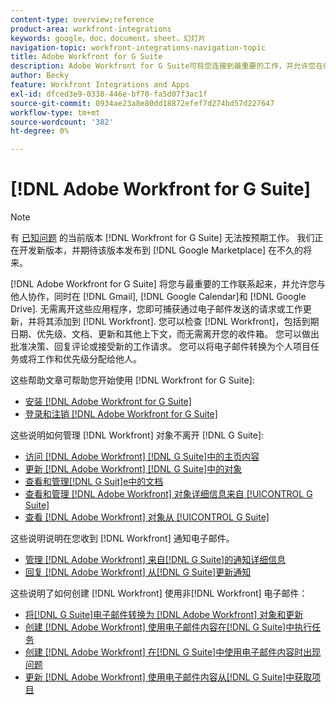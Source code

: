 ```yaml
---
content-type: overview;reference
product-area: workfront-integrations
keywords: google，doc，document，sheet，幻灯片
navigation-topic: workfront-integrations-navigation-topic
title: Adobe Workfront for G Suite
description: Adobe Workfront for G Suite可将您连接到最重要的工作，并允许您在Gmail、Google日历和Google Drive内与他人协作。 无需离开这些应用程序，您即可捕获通过电子邮件发送的请求或工作更新，并将其添加到Workfront。 您可以检查Workfront中发生的情况，包括到期日期、优先级、文档、更新和其他上下文，而无需离开包装箱。 您可以做出批准决策、回复评论或接受新的工作请求。 您可以将电子邮件转换为个人项目任务或将工作和优先级分配给他人。
author: Becky
feature: Workfront Integrations and Apps
exl-id: dfced3e9-0338-446e-bf70-fa5d07f3ac1f
source-git-commit: 0934ae23a8e80dd18872efef7d274bd57d227647
workflow-type: tm+mt
source-wordcount: '382'
ht-degree: 0%

---
```


# [!DNL Adobe Workfront for G Suite]

>[!NOTE]
>
>有 [已知问题](https://experienceleague.adobe.com/docs/workfront-known-issues/issues/new-workfront-experience/wf-current/wf-integrations-error-when-opening-wf-for-gsuite.html?lang=en) 的当前版本 [!DNL Workfront for G Suite] 无法按预期工作。 我们正在开发新版本，并期待该版本发布到 [!DNL Google Marketplace] 在不久的将来。

[!DNL Adobe Workfront for G Suite] 将您与最重要的工作联系起来，并允许您与他人协作，同时在 [!DNL Gmail], [!DNL Google Calendar]和 [!DNL Google Drive]. 无需离开这些应用程序，您即可捕获通过电子邮件发送的请求或工作更新，并将其添加到 [!DNL Workfront]. 您可以检查 [!DNL Workfront]，包括到期日期、优先级、文档、更新和其他上下文，而无需离开您的收件箱。 您可以做出批准决策、回复评论或接受新的工作请求。 您可以将电子邮件转换为个人项目任务或将工作和优先级分配给他人。

这些帮助文章可帮助您开始使用 [!DNL Workfront for G Suite]:

* [安装 [!DNL Adobe Workfront for G Suite]](../../workfront-integrations-and-apps/workfront-for-g-suite/install-workfront-for-gsuite.md)
* [登录和注销 [!DNL Adobe Workfront for G Suite]](../../workfront-integrations-and-apps/workfront-for-g-suite/log-in-and-out-wf-for-gsuite.md)

这些说明如何管理 [!DNL Workfront] 对象不离开 [!DNL G Suite]:

* [访问 [!DNL Adobe Workfront] [!DNL G Suite]中的主页内容](../../workfront-integrations-and-apps/workfront-for-g-suite/access-wf-home-content-from-g-suite.md)
* [更新 [!DNL Adobe Workfront] [!DNL G Suite]中的对象](../../workfront-integrations-and-apps/workfront-for-g-suite/update-a-workfront-object-in-gsuite.md)
* [查看和管理[!DNL G Suit]e中的文档](../../workfront-integrations-and-apps/workfront-for-g-suite/view-and-manage-documents-in-gsuite.md)
* [查看和管理 [!DNL Adobe Workfront] 对象详细信息来自 [!UICONTROL G Suite]](../../workfront-integrations-and-apps/workfront-for-g-suite/view-manage-work-item-details-in-gsuite.md)
* [查看 [!DNL Adobe Workfront] 对象从 [!UICONTROL G Suite]](../../workfront-integrations-and-apps/workfront-for-g-suite/view-object-updates-in-gsuite.md)

这些说明说明在您收到 [!DNL Workfront] 通知电子邮件。

* [管理 [!DNL Adobe Workfront] 来自[!DNL G Suite]的通知详细信息](../../workfront-integrations-and-apps/workfront-for-g-suite/manage-wf-email-notification-details-in-gsuite.md)
* [回复 [!DNL Adobe Workfront] 从[!DNL G Suite]更新通知](../../workfront-integrations-and-apps/workfront-for-g-suite/reply-to-wf-update-notification-from-gsuite.md)

这些说明了如何创建 [!DNL Workfront] 使用非[!DNL Workfront] 电子邮件：

* [将[!DNL G Suite]电子邮件转换为 [!DNL Adobe Workfront] 对象和更新](../../workfront-integrations-and-apps/workfront-for-g-suite/turn-gsuite-emails-into-wf-objects-and-updates.md)
* [创建 [!DNL Adobe Workfront] 使用电子邮件内容在[!DNL G Suite]中执行任务](../../workfront-integrations-and-apps/workfront-for-g-suite/create-wf-task-in-gsuite-using-email-content.md)
* [创建 [!DNL Adobe Workfront] 在[!DNL G Suite]中使用电子邮件内容时出现问题](../../workfront-integrations-and-apps/workfront-for-g-suite/create-wf-issue-in-g-suite-using-email-content.md)
* [更新 [!DNL Adobe Workfront] 使用电子邮件内容从[!DNL G Suite]中获取项目](../../workfront-integrations-and-apps/workfront-for-g-suite/update-wf-item-using-email-content.md)
